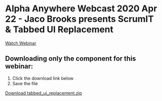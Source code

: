 # Alpha Anywhere Webcast 2020 Apr 22 - Jaco Brooks presents ScrumIT & Tabbed UI Replacement

[Watch Webinar](https://youtu.be/9parC7t3Juc)

## Downloading only the component for this webinar:

1. Click the download link below
2. Save the file

<a href="https://github.com/alphaanywhere/Alpha-Anywhere-Webinars/raw/master/April%2022%202020/tabbed_ui_replacement.zip">Download tabbed_ui_replacement.zip</a>